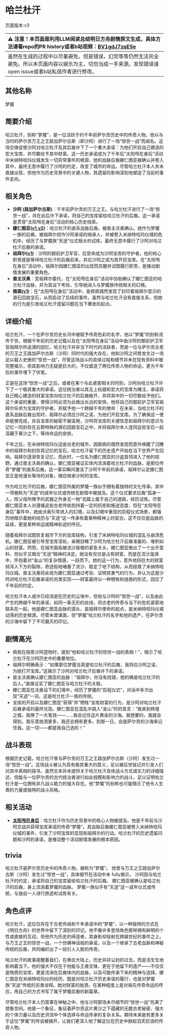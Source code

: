 # 哈兰杜汗
页面版本:v3
 

| :warning: 注意！本页面是利用LLM阅读总结明日方舟剧情原文生成，具体方法请看repo的PR history或者b站视频：[BV1gdJ7zqESe](https://www.bilibili.com/video/BV1gdJ7zqESe/)         |
|:----------------------------|
| 虽然在生成的过程中以尽量避免，但是错误，幻觉等等仍然无法完全避免。所以本页面内容以娱乐为主，切勿当成一手来源。发现错误请open issue或者b站私信作者进行修改。|



## 其他名称
梦魇
## 简要介绍
哈兰杜汗，别称“梦魇”，是一位活跃于约千年前萨尔贡历史中的传奇人物。他以与当时的萨尔贡万王之王路加萨尔古斯（即沙阿）进行了一场“惊世一战”而闻名。这场交锋促使沙阿对哈兰杜汗及其后裔许下了一个重大承诺：为他们开启自己建造的宏大宝库，并尽数给予其中财富。这一历史承诺成为了千年后“太阳甩在身后”活动中米纳特哈玛仪城发生一切异常事件的根源，他的血脉后裔娜仁图亚被确认并卷入其中，最终无意中履行了沙阿的约定，改变了城市的命运。尽管哈兰杜汗本人并未直接出现，但他作为历史背景中的关键人物，其遗留的影响深刻地塑造了当前的事件走向。
## 相关角色
-   **沙阿 (路加萨尔古斯)**：千年前萨尔贡的万王之王。与哈兰杜汗进行了一场“惊世一战”，并在此后许下承诺，将自己的宝库留给哈兰杜汗的后裔。这一承诺是贯穿“太阳甩在身后”活动的核心历史线索。
-   **娜仁图亚([v1](../chars/char_4138_narant.md),[v2](char_4138_narant.md))**：哈兰杜汗的直系血脉后裔，被兽主沃奥确认。她作为梦魇一族的后裔，被祖拜尔视作沙阿承诺的继承人，并被卷入米纳特哈玛仪城的危机中，经历了与梦魇族“天途”仪式相关的试炼，最终无意中履行了沙阿对哈兰杜汗后裔的承诺。
-   **祖拜尔([v1](../chars/extended_char_zu_bai_er.md))**：沙阿的御前护卫军官，后受命成为沙阿宝库的守护者。他的核心职责就是等待哈兰杜汗的后裔前来，并应沙阿之诺为其开启宝库。在“太阳甩在身后”活动中，祖拜尔因娜仁图亚的出现而苏醒并试图履行职责，是推动剧情发展的重要角色。
-   **兽主沃奥**：受祖拜尔委托，在“太阳甩在身后”活动中协助确认了娜仁图亚的哈兰杜汗血脉，并为其设下考验，引导她进入与梦魇族传统相关的幻境。
-   **佩佩([v1](../chars/char_4058_pepe.md))**：在“太阳甩在身后”活动中，是佩佩偶然发现了封印着祖拜尔意识的源石回路宝石，从而启动了后续的事件。虽然与哈兰杜汗没有直接关系，但她的行为是引发哈兰杜汗遗留问题在当下爆发的起点。
## 详细介绍
哈兰杜汗，一个在萨尔贡历史长河中被赋予传奇色彩的名字，他以“梦魇”的别称流传于世。根据千年前的历史记载以及在“太阳甩在身后”活动中由沙阿的御前护卫军官祖拜尔所追溯的回忆，哈兰杜汗并非当下时代的活跃者，而是一位与萨尔贡古老的万王之王路加萨尔古斯（沙阿）同时代的强大存在。他和沙阿之间曾发生过一场足以载入史册的“惊世一战”，尽管这场战斗的具体过程和细节并未在现有资料中被完整揭示，但其影响力无疑是巨大的，不仅塑造了两位传奇人物的命运，更为千年后的事件埋下了伏笔。

正是在这场“惊世一战”之后，或者在某个与此紧密相关的时刻，沙阿向哈兰杜汗许下了一个极其重大的承诺。这位统治者以其无上权威和宏大的宝库为赌注，承诺将自己精心建造的财富宝库向哈兰杜汗的后裔敞开，并将其中的一切尽数给予他们。这个承诺的重量，使得沙阿必须为此做出长远的安排。他将自己的御前护卫军官祖拜尔任命为宝库的守护者，并赋予他一个跨越千年的使命：在未来，当哈兰杜汗的直系血脉后裔出现时，祖拜尔必须应沙阿之诺，为他们开启宝库。为了确保这一使命能够完成，并且宝库的秘密不被滥用，沙阿将宝库的关键信息和祖拜尔的意识与记忆一同封存在五颗特殊的源石回路宝石之中，并将祖拜尔本人连同这些宝石一起深藏于黄沙之下，等待命运的安排。

千年之后，在米纳特哈玛仪这座古老的城市，因佩佩的偶然发现而意外唤醒了沉睡中的祖拜尔和封存其记忆的宝石，哈兰杜汗留下的历史遗产开始在当下世界产生回响。祖拜尔逐渐恢复记忆，而此时，一位名为娜仁图亚的沙盗首领进入了他的视野。通过兽主沃奥的确认，娜仁图亚被证实体内流淌着哈兰杜汗的血脉，是那位传奇“梦魇”的直系后裔。这一事实瞬间激活了沙阿千年前的承诺，祖拜尔认定娜仁图亚正是他漫长等待的对象，理应继承沙阿的宝库。

作为哈兰杜汗的后裔，娜仁图亚所属的梦魇一族似乎拥有着独特的文化传承，其中一项被称为“天途”的成年仪式或传统在剧情中被提及。这个仪式要求后裔“孤身一人，除父母所赠予的武器之外身无一物”去踏上属于自己的道路，经历试炼。尽管娜仁图亚本人对遵循这些古老传统抱持着一定的抗拒和叛逆态度，但在“太阳甩在身后”事件中，她由沃奥引导进入的幻境，以及幻境中重现的启程仪式场景，都强烈地暗示着她的经历与“天途”这一传承有着某种精神上的契合。这不仅仅是血脉的延续，更是某种命运或精神轨迹的呼应。

随着祖拜尔试图恢复城市下方的宝库结构，引发了米纳特哈玛仪城的混乱与崩溃危机。娜仁图亚被引导至宝库深处，亲眼目睹了沙阿为哈兰杜汗后裔准备的、堆积如山的财富。然而，在城市面临被流沙吞噬的紧急关头，娜仁图亚做出了一个出乎意料、但似乎又暗合“天途”精神的决定。她没有仅仅是占有财富，而是在流沙漩涡中，怀抱着对“金山”的复杂情感，一跃而下。她的这一行为，意外地将巨大的财富倾泻入下方的裂隙，奇迹般地堵塞了流沙，稳定了地下结构，从而拯救了米纳特哈玛仪城。兽主沃奥将此视为娜仁图亚通过考验、证明其勇气的行为，并认为这是沙阿对哈兰杜汗后裔承诺的另类实现——财富最终以一种牺牲和拯救的形式，回应了千年前的约定。

哈兰杜汗本人或许已经消逝在历史的尘埃中，但他与沙阿的“惊世一战”，以及由此产生的跨越千年的承诺，如同一条无形的丝线，将古老的传奇与当下的危机紧密地联系在一起。他是娜仁图亚血脉的源头，是祖拜尔使命的起点，是米纳特哈玛仪城动荡的历史根源。尽管未曾谋面，但“梦魇”哈兰杜汗的名字和他的遗产，在萨尔贡的沙海中留下了不可磨灭的印记。
## 剧情高光
- 佩佩在探索沙阿遗物时，提到“他和哈兰杜汗的惊世一战的真相！”，暗示了哈兰杜汗在沙阿历史中的重要地位。
- 祖拜尔明确表示：“如果那位梦魇当真是哈兰杜汗的后裔，我将应沙阿之诺，为她打开宝库。”这揭示了沙阿对哈兰杜汗后裔许下的承诺。
- 兽主沃奥确认娜仁图亚的血脉：“祖拜尔，你没有找错，她的确是哈兰杜汗的后人。”直接证实了娜仁图亚与哈兰杜汗的关联。
- 娜仁图亚在沃奥设下的幻境中，经历了梦魇的“启程仪式”，对话中多次出现“天途”一词，这是哈兰杜汗一族的传统。
- 宝库的开启以及娜仁图亚“获得”并“牺牲”宝库财富的行为，是沙阿对哈兰杜汗后裔承诺的最终兑现。娜仁图亚在混乱中跳入“金山”时的宣言：“我来到辉煌之城，我挣了一大笔钱——......我会记住这片黄金的沙海。我想要的，我就会得到。我乐意抛洒更多，我还会拥有更多。到那一日，会是萨尔贡的沙海来记住我。这一切——都是我自己选的！”
## 战斗表现
根据历史记载，哈兰杜汗曾与萨尔贡的万王之王路加萨尔古斯（沙阿）发生过一场“惊世一战”。这场战斗被认为具有极其重大的意义，足以被后世铭记并引发人们对其中真相的探寻。虽然文本并未提供关于哈兰杜汗具体战斗方式或实力的详细描述，但能与一位萨尔贡的古代统治者进行如此规模和影响力的战斗，足以证明哈兰杜汗是一位拥有非凡战斗能力的强大存在。他“梦魇”的别称也可能暗示了他令人生畏的力量或独特的战斗风格。
## 相关活动
-   **[太阳甩在身后](../stories/act35side.md)**：哈兰杜汗作为历史背景中的核心人物被提及。他是千年前与沙阿交战并获得宝库承诺的传奇“梦魇”，其血脉后裔娜仁图亚被卷入米纳特哈玛仪城的事件，引发了沙阿宝库的显现和祖拜尔的行动。哈兰杜汗的历史遗留问题和沙阿的承诺，是推动整个活动剧情发展的根本原因。
## trivia
哈兰杜汗是萨尔贡历史中的传奇人物，被称为“梦魇”。
他曾与万王之王路加萨尔古斯（沙阿）发生过“惊世一战”，具体细节在活动中未 fully揭示。
沙阿因与哈兰杜汗的约定，承诺将自己的宝库留给哈兰杜汗的后裔。
娜仁图亚被确认是哈兰杜汗的后裔，身上流淌着梦魇的血脉。
梦魇一族似乎有“天途”这一成年仪式或传统，与独自一人进行旅途和试炼有关。
## 角色点评
哈兰杜汗，这位仅存在于古老传闻和千年承诺中的“梦魇”，以一种独特的方式在《明日方舟》的世界中留下了深刻的印记。他不像许多登场角色那样拥有鲜明的个性或直接的互动，但他作为历史的缔造者，其身影却投射在跨越世纪的事件之上。与万王之王的惊世一战，一个仿佛神话般的承诺，以及一个继承了古老血脉和神秘传统的后裔，共同编织出了一段引人入胜的传奇。

哈兰杜汗的故事提醒着我们，在泰拉大陆上，历史并非尘封的过去，而是活生生地影响着当下。他的强大不仅在于他能与王者交锋，更在于他留下的遗产——不仅仅是物质的宝库，更是流淌在后裔体内的血脉，以及可能传承下来的精神与选择。娜仁图亚在米纳特哈玛仪的经历，既是对哈兰杜汗历史承诺的履行，也是对梦魇族“天途”传统的另类诠释。她对财富的抛洒，在某种程度上是对祖先传奇命运的呼应，用自己的方式书写了属于梦魇后裔的新篇章。

尽管哈兰杜汗本人仍笼罩在神秘之中，他与沙阿那场未尽细节的“惊世一战”充满了想象空间。他是一个象征，象征着萨尔贡这片黄沙之下蕴藏的无数古老秘密、强大的个体力量以及历史洪流中个体选择与命运传承的复杂关系。期待未来能有更多关于这位“梦魇”的传说被揭开，让我们更深入地了解这位在历史中掀起滔天巨浪的传奇人物。